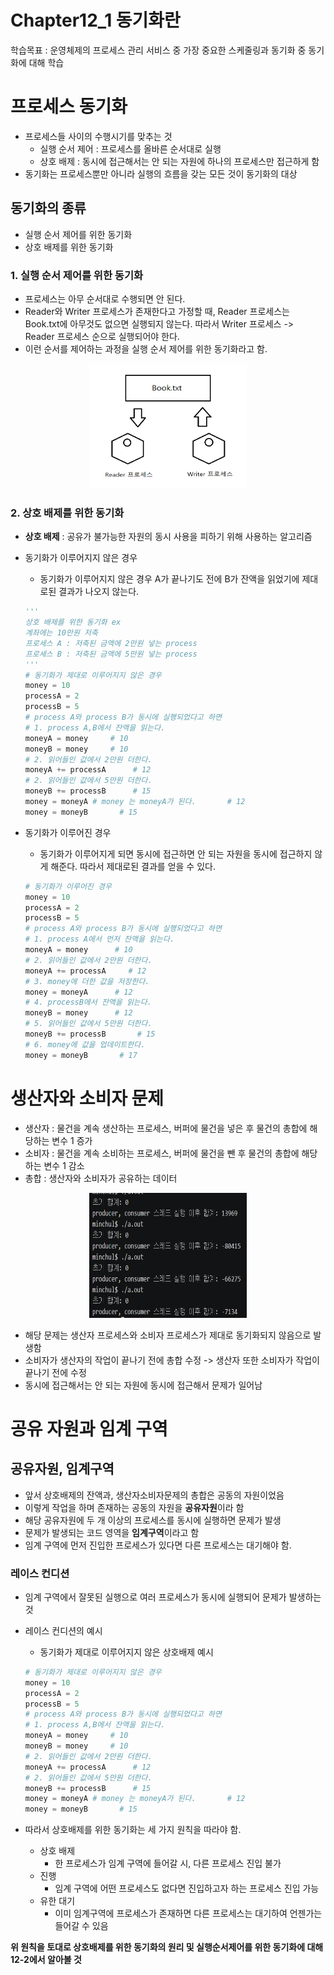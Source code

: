 # Chapter12_1 동기화란
학습목표 : 운영체제의 프로세스 관리 서비스 중 가장 중요한 스케줄링과 동기화 중 동기화에 대해 학습

# 프로세스 동기화
- 프로세스들 사이의 수행시기를 맞추는 것
    - 실행 순서 제어 : 프로세스를 올바른 순서대로 실행
    - 상호 배제 : 동시에 접근해서는 안 되는 자원에 하나의 프로세스만 접근하게 함
- 동기화는 프로세스뿐만 아니라 실행의 흐름을 갖는 모든 것이 동기화의 대상

## 동기화의 종류 
- 실행 순서 제어를 위한 동기화
- 상호 배제를 위한 동기화

### 1. 실행 순서 제어를 위한 동기화

- 프로세스는 아무 순서대로 수행되면 안 된다.
- Reader와 Writer 프로세스가 존재한다고 가정할 때, Reader 프로세스는 Book.txt에 아무것도 없으면 실행되지 않는다. 따라서 Writer 프로세스 -> Reader 프로세스 순으로 실행되어야 한다.
- 이런 순서를 제어하는 과정을 실행 순서 제어를 위한 동기화라고 함.
<center><img src = "img/실행순서제어.png" width = "50%" height = "200" ></center>

### 2. 상호 배제를 위한 동기화
- **상호 배제** : 공유가 불가능한 자원의 동시 사용을 피하기 위해 사용하는 알고리즘
  
- 동기화가 이루어지지 않은 경우
    - 동기화가 이루어지지 않은 경우 A가 끝나기도 전에 B가 잔액을 읽었기에 제대로된 결과가 나오지 않는다.
    ```python
    '''
    상호 배제를 위한 동기화 ex
    계좌에는 10만원 저축
    프로세스 A : 저축된 금액에 2만원 넣는 process
    프로세스 B : 저축된 금액에 5만원 넣는 process
    '''
    # 동기화가 제대로 이루어지지 않은 경우
    money = 10
    processA = 2
    processB = 5
    # process A와 process B가 동시에 실행되었다고 하면
    # 1. process A,B에서 잔액을 읽는다.
    moneyA = money     # 10
    moneyB = money     # 10
    # 2. 읽어들인 값에서 2만원 더한다.
    moneyA += processA      # 12
    # 2. 읽어들인 값에서 5만원 더한다.
    moneyB += processB      # 15
    money = moneyA # money 는 moneyA가 된다.       # 12
    money = moneyB       # 15
    ```
- 동기화가 이루어진 경우
    - 동기화가 이루어지게 되면 동시에 접근하면 안 되는 자원을 동시에 접근하지 않게 해준다. 따라서 제대로된 결과를 얻을 수 있다.
    ```python
    # 동기화가 이루어진 경우
    money = 10
    processA = 2
    processB = 5
    # process A와 process B가 동시에 실행되었다고 하면
    # 1. process A에서 먼저 잔액을 읽는다.
    moneyA = money      # 10
    # 2. 읽어들인 값에서 2만원 더한다.
    moneyA += processA     # 12
    # 3. money에 더한 값을 저장한다.
    money = moneyA      # 12
    # 4. processB에서 잔액을 읽는다.
    moneyB = money      # 12
    # 5. 읽어들인 값에서 5만원 더한다.
    moneyB += processB       # 15
    # 6. money에 값을 업데이트한다.
    money = moneyB       # 17
    ```

# 생산자와 소비자 문제
- 생산자 : 물건을 계속 생산하는 프로세스, 버퍼에 물건을 넣은 후 물건의 총합에 해당하는 변수 1 증가
- 소비자 : 물건을 계속 소비하는 프로세스, 버퍼에 물건을 뺀 후 물건의 총합에 해당하는 변수 1 감소
- 총합 : 생산자와 소비자가 공유하는 데이터
<center><img src = "img/생산자소비자문제.png" width = "50%" height = "200" ></center>

- 해당 문제는 생산자 프로세스와 소비자 프로세스가 제대로 동기화되지 않음으로 발생함
- 소비자가 생산자의 작업이 끝나기 전에 총합 수정 -> 생산자 또한 소비자가 작업이 끝나기 전에 수정 
- 동시에 접근해서는 안 되는 자원에 동시에 접근해서 문제가 일어남


# 공유 자원과 임계 구역
## 공유자원, 임계구역
- 앞서 상호배제의 잔액과, 생산자소비자문제의 총합은 공동의 자원이었음
- 이렇게 작업을 하며 존재하는 공동의 자원을 **공유자원**이라 함
- 해당 공유자원에 두 개 이상의 프로세스를 동시에 실행하면 문제가 발생
- 문제가 발생되는 코드 영역을 **임계구역**이라고 함
- 임계 구역에 먼저 진입한 프로세스가 있다면 다른 프로세스는 대기해야 함.


### 레이스 컨디션 
- 임계 구역에서 잘못된 실행으로 여러 프로세스가 동시에 실행되어 문제가 발생하는 것

- 레이스 컨디션의 예시
    - 동기화가 제대로 이루어지지 않은 상호배제 예시

    ```python
    # 동기화가 제대로 이루어지지 않은 경우
    money = 10
    processA = 2
    processB = 5
    # process A와 process B가 동시에 실행되었다고 하면
    # 1. process A,B에서 잔액을 읽는다.
    moneyA = money     # 10
    moneyB = money     # 10
    # 2. 읽어들인 값에서 2만원 더한다.
    moneyA += processA      # 12
    # 2. 읽어들인 값에서 5만원 더한다.
    moneyB += processB      # 15
    money = moneyA # money 는 moneyA가 된다.       # 12
    money = moneyB       # 15
    ```
- 따라서 상호배제를 위한 동기화는 세 가지 원칙을 따라야 함.
    - 상호 배제
        - 한 프로세스가 임계 구역에 들어갈 시, 다른 프로세스 진입 불가
    - 진행
        - 임계 구역에 어떤 프로세스도 없다면 진입하고자 하는 프로세스 진입 가능
    - 유한 대기
        - 이미 임계구역에 프로세스가 존재하면 다른 프로세스는 대기하여 언젠가는 들어갈 수 있음
    
**위 원칙을 토대로 상호배제를 위한 동기화의 원리 및 실행순서제어를 위한 동기화에 대해 12-2에서 알아볼 것**